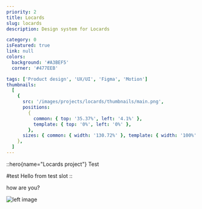 ```yaml
---
priority: 2
title: Locards
slug: locards
description: Design system for Locards

category: 0
isFeatured: true
link: null
colors:
  background: '#A3BEF5'
  corner: '#477EEB'

tags: ['Product design', 'UX/UI', 'Figma', 'Motion']
thumbnails:
  [
    {
      src: '/images/projects/locards/thumbnails/main.png',
      positions:
        {
          common: { top: '35.37%', left: '4.1%' },
          template: { top: '0%', left: '0%' },
        },
      sizes: { common: { width: '130.72%' }, template: { width: '100%' } },
    },
  ]
---
```


::hero{name="Locards project"}
Test

#test
Hello from test slot
::

how are you?

![left image](/images/projects/locards/thumbnails/main.png)

